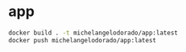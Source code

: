 # app

```bash
docker build . -t michelangelodorado/app:latest
docker push michelangelodorado/app:latest
```
